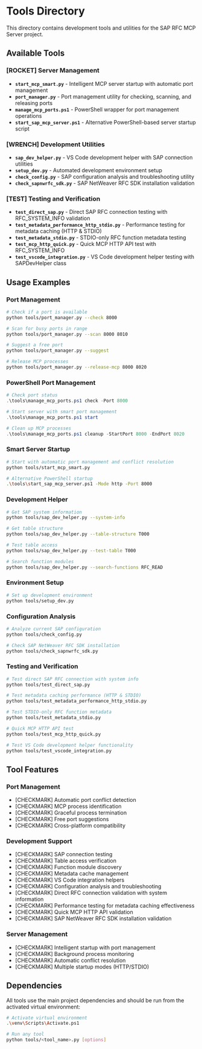 # Tools Directory

This directory contains development tools and utilities for the SAP RFC MCP Server project.

## Available Tools

### [ROCKET] Server Management
- **`start_mcp_smart.py`** - Intelligent MCP server startup with automatic port management
- **`port_manager.py`** - Port management utility for checking, scanning, and releasing ports
- **`manage_mcp_ports.ps1`** - PowerShell wrapper for port management operations
- **`start_sap_mcp_server.ps1`** - Alternative PowerShell-based server startup script

### [WRENCH] Development Utilities
- **`sap_dev_helper.py`** - VS Code development helper with SAP connection utilities
- **`setup_dev.py`** - Automated development environment setup
- **`check_config.py`** - SAP configuration analysis and troubleshooting utility
- **`check_sapnwrfc_sdk.py`** - SAP NetWeaver RFC SDK installation validation

### [TEST] Testing and Verification
- **`test_direct_sap.py`** - Direct SAP RFC connection testing with RFC_SYSTEM_INFO validation
- **`test_metadata_performance_http_stdio.py`** - Performance testing for metadata caching (HTTP & STDIO)
- **`test_metadata_stdio.py`** - STDIO-only RFC function metadata testing
- **`test_mcp_http_quick.py`** - Quick MCP HTTP API test with RFC_SYSTEM_INFO
- **`test_vscode_integration.py`** - VS Code development helper testing with SAPDevHelper class

## Usage Examples

### Port Management
```bash
# Check if a port is available
python tools/port_manager.py --check 8000

# Scan for busy ports in range
python tools/port_manager.py --scan 8000 8010

# Suggest a free port
python tools/port_manager.py --suggest

# Release MCP processes
python tools/port_manager.py --release-mcp 8000 8020
```

### PowerShell Port Management
```powershell
# Check port status
.\tools\manage_mcp_ports.ps1 check -Port 8000

# Start server with smart port management
.\tools\manage_mcp_ports.ps1 start

# Clean up MCP processes
.\tools\manage_mcp_ports.ps1 cleanup -StartPort 8000 -EndPort 8020
```

### Smart Server Startup
```bash
# Start with automatic port management and conflict resolution
python tools/start_mcp_smart.py

# Alternative PowerShell startup
.\tools\start_sap_mcp_server.ps1 -Mode http -Port 8000
```

### Development Helper
```bash
# Get SAP system information
python tools/sap_dev_helper.py --system-info

# Get table structure
python tools/sap_dev_helper.py --table-structure T000

# Test table access
python tools/sap_dev_helper.py --test-table T000

# Search function modules
python tools/sap_dev_helper.py --search-functions RFC_READ
```

### Environment Setup
```bash
# Set up development environment
python tools/setup_dev.py
```

### Configuration Analysis
```bash
# Analyze current SAP configuration
python tools/check_config.py

# Check SAP NetWeaver RFC SDK installation
python tools/check_sapnwrfc_sdk.py
```

### Testing and Verification
```bash
# Test direct SAP RFC connection with system info
python tools/test_direct_sap.py

# Test metadata caching performance (HTTP & STDIO)
python tools/test_metadata_performance_http_stdio.py

# Test STDIO-only RFC function metadata
python tools/test_metadata_stdio.py

# Quick MCP HTTP API test
python tools/test_mcp_http_quick.py

# Test VS Code development helper functionality
python tools/test_vscode_integration.py
```

## Tool Features

### Port Management
- [CHECKMARK] Automatic port conflict detection
- [CHECKMARK] MCP process identification
- [CHECKMARK] Graceful process termination
- [CHECKMARK] Free port suggestions
- [CHECKMARK] Cross-platform compatibility

### Development Support
- [CHECKMARK] SAP connection testing
- [CHECKMARK] Table access verification
- [CHECKMARK] Function module discovery
- [CHECKMARK] Metadata cache management
- [CHECKMARK] VS Code integration helpers
- [CHECKMARK] Configuration analysis and troubleshooting
- [CHECKMARK] Direct RFC connection validation with system information
- [CHECKMARK] Performance testing for metadata caching effectiveness
- [CHECKMARK] Quick MCP HTTP API validation
- [CHECKMARK] SAP NetWeaver RFC SDK installation validation

### Server Management
- [CHECKMARK] Intelligent startup with port management
- [CHECKMARK] Background process monitoring
- [CHECKMARK] Automatic conflict resolution
- [CHECKMARK] Multiple startup modes (HTTP/STDIO)

## Dependencies

All tools use the main project dependencies and should be run from the activated virtual environment:

```bash
# Activate virtual environment
.\venv\Scripts\Activate.ps1

# Run any tool
python tools/<tool_name>.py [options]
```
